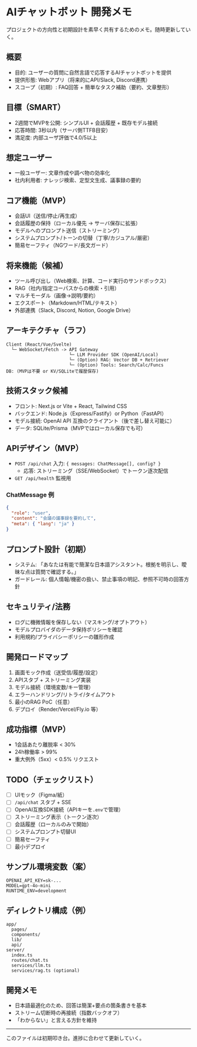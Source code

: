 # AIチャットボット 開発メモ

プロジェクトの方向性と初期設計を素早く共有するためのメモ。随時更新していく。

## 概要
- 目的: ユーザーの質問に自然言語で応答するAIチャットボットを提供
- 提供形態: Webアプリ（将来的にAPI/Slack, Discord連携）
- スコープ（初期）: FAQ回答 + 簡単なタスク補助（要約、文章整形）

## 目標（SMART）
- 2週間でMVPを公開: シンプルUI + 会話履歴 + 既存モデル接続
- 応答時間: 3秒以内（サーバ側TTFB目安）
- 満足度: 内部ユーザ評価で4.0/5以上

## 想定ユーザー
- 一般ユーザー: 文章作成や調べ物の効率化
- 社内利用者: ナレッジ検索、定型文生成、議事録の要約

## コア機能（MVP）
- 会話UI（送信/停止/再生成）
- 会話履歴の保持（ローカル優先 → サーバ保存に拡張）
- モデルへのプロンプト送信（ストリーミング）
- システムプロンプト/トーンの切替（丁寧/カジュアル/厳密）
- 簡易セーフティ（NGワード/長文ガード）

## 将来機能（候補）
- ツール呼び出し（Web検索、計算、コード実行のサンドボックス）
- RAG（社内/指定コーパスからの検索・引用）
- マルチモーダル（画像→説明/要約）
- エクスポート（Markdown/HTML/テキスト）
- 外部連携（Slack, Discord, Notion, Google Drive）

## アーキテクチャ（ラフ）
```
Client (React/Vue/Svelte)
  └─ WebSocket/Fetch -> API Gateway
                        └─ LLM Provider SDK (OpenAI/Local)
                        └─ (Option) RAG: Vector DB + Retriever
                        └─ (Option) Tools: Search/Calc/Funcs
DB: (MVPは不要 or KV/SQLiteで履歴保存)
```

## 技術スタック候補
- フロント: Next.js or Vite + React, Tailwind CSS
- バックエンド: Node.js（Express/Fastify）or Python（FastAPI）
- モデル接続: OpenAI API 互換のクライアント（後で差し替え可能に）
- データ: SQLite/Prisma（MVPではローカル保存でも可）

## APIデザイン（MVP）
- `POST /api/chat` 入力: `{ messages: ChatMessage[], config? }`
  - 応答: ストリーミング（SSE/WebSocket）でトークン逐次配信
- `GET /api/health` 監視用

### ChatMessage 例
```json
{
  "role": "user",
  "content": "会議の議事録を要約して",
  "meta": { "lang": "ja" }
}
```

## プロンプト設計（初期）
- システム: 「あなたは有能で簡潔な日本語アシスタント。根拠を明示し、曖昧な点は質問で確認する。」
- ガードレール: 個人情報/機密の扱い、禁止事項の明記、参照不可時の回答方針

## セキュリティ/法務
- ログに機微情報を保存しない（マスキング/オプトアウト）
- モデルプロバイダのデータ保持ポリシーを確認
- 利用規約/プライバシーポリシーの雛形作成

## 開発ロードマップ
1. 画面モック作成（送受信/履歴/設定）
2. APIスタブ + ストリーミング実装
3. モデル接続（環境変数/キー管理）
4. エラーハンドリング/リトライ/タイムアウト
5. 最小のRAG PoC（任意）
6. デプロイ（Render/Vercel/Fly.io 等）

## 成功指標（MVP）
- 1会話あたり離脱率 < 30%
- 24h稼働率 > 99%
- 重大例外（5xx）< 0.5% リクエスト

## TODO（チェックリスト）
- [ ] UIモック（Figma/紙）
- [ ] `/api/chat` スタブ + SSE
- [ ] OpenAI互換SDK接続（APIキーを`.env`で管理）
- [ ] ストリーミング表示（トークン逐次）
- [ ] 会話履歴（ローカルのみで開始）
- [ ] システムプロンプト切替UI
- [ ] 簡易セーフティ
- [ ] 最小デプロイ

## サンプル環境変数（案）
```
OPENAI_API_KEY=sk-...
MODEL=gpt-4o-mini
RUNTIME_ENV=development
```

## ディレクトリ構成（例）
```
app/
  pages/
  components/
  lib/
  api/
server/
  index.ts
  routes/chat.ts
  services/llm.ts
  services/rag.ts (optional)
```

## 開発メモ
- 日本語最適化のため、回答は簡潔+要点の箇条書きを基本
- ストリーム切断時の再接続（指数バックオフ）
- 「わからない」と言える方針を維持

---
このファイルは初期叩き台。進捗に合わせて更新していく。
